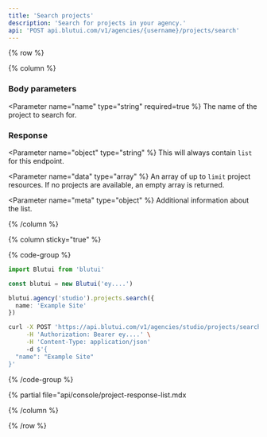 ```yaml
---
title: 'Search projects'
description: 'Search for projects in your agency.'
api: 'POST api.blutui.com/v1/agencies/{username}/projects/search'
---
```


{% row %}

{% column %}
### Body parameters

<Parameter name="name" type="string" required=true %}
The name of the project to search for.
</Parameter>

### Response

<Parameter name="object" type="string" %}
This will always contain `list` for this endpoint.
</Parameter>

<Parameter name="data" type="array" %}
An array of up to `limit` project resources. If no projects are available, an empty array is returned.
</Parameter>

<Parameter name="meta" type="object" %}
Additional information about the list.
</Parameter>

{% /column %}

{% column sticky="true" %}

{% code-group %}

```ts {% process=false filename="Node.js" %}
import Blutui from 'blutui'

const blutui = new Blutui('ey....')

blutui.agency('studio').projects.search({
  name: 'Example Site'
})
```

```bash {% process=false filename="cURL" %}
curl -X POST 'https://api.blutui.com/v1/agencies/studio/projects/search' \
     -H 'Authorization: Bearer ey....' \
     -H 'Content-Type: application/json'
     -d $'{
  "name": "Example Site"
}'
```

{% /code-group %}

{% partial file="api/console/project-response-list.mdx</include>

{% /column %}

{% /row %}
